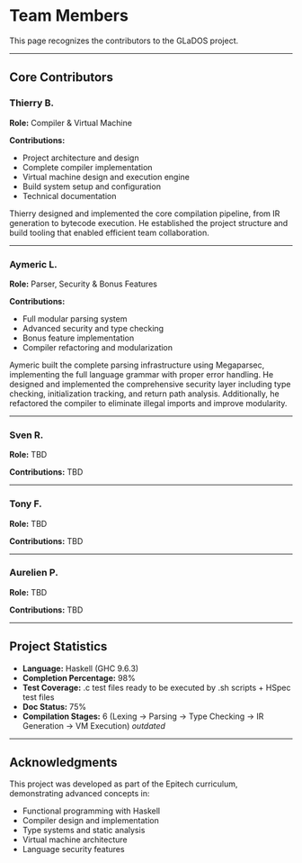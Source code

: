 # Team Members

This page recognizes the contributors to the GLaDOS project.

---

## Core Contributors

### Thierry B.
**Role:** Compiler & Virtual Machine

**Contributions:**
- Project architecture and design
- Complete compiler implementation
- Virtual machine design and execution engine
- Build system setup and configuration
- Technical documentation

Thierry designed and implemented the core compilation pipeline, from IR generation to bytecode execution. He established the project structure and build tooling that enabled efficient team collaboration.

---

### Aymeric L.
**Role:** Parser, Security & Bonus Features

**Contributions:**
- Full modular parsing system
- Advanced security and type checking
- Bonus feature implementation
- Compiler refactoring and modularization

Aymeric built the complete parsing infrastructure using Megaparsec, implementing the full language grammar with proper error handling. He designed and implemented the comprehensive security layer including type checking, initialization tracking, and return path analysis. Additionally, he refactored the compiler to eliminate illegal imports and improve modularity.

---

### Sven R.
**Role:** TBD

**Contributions:** TBD

---

### Tony F.
**Role:** TBD

**Contributions:** TBD

---

### Aurelien P.
**Role:** TBD

**Contributions:** TBD

---

## Project Statistics

- **Language:** Haskell (GHC 9.6.3)
- **Completion Percentage:** 98%
- **Test Coverage:** .c test files ready to be executed by .sh scripts + HSpec test files
- **Doc Status:** 75%
- **Compilation Stages:** 6 (Lexing → Parsing → Type Checking → IR Generation → VM Execution) _outdated_

---

## Acknowledgments

This project was developed as part of the Epitech curriculum, demonstrating advanced concepts in:
- Functional programming with Haskell
- Compiler design and implementation
- Type systems and static analysis
- Virtual machine architecture
- Language security features
